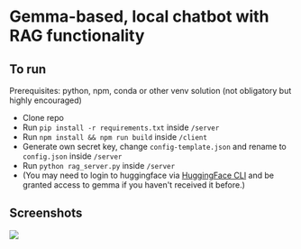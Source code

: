 # Gemma-based, local chatbot with RAG functionality

## To run
Prerequisites: python, npm, conda or other venv solution (not obligatory but highly encouraged)
* Clone repo
* Run ```pip install -r requirements.txt``` inside ```/server```
* Run ```npm install && npm run build``` inside ```/client```
* Generate own secret key, change ```config-template.json``` and rename to ```config.json``` inside ```/server```
* Run ```python rag_server.py``` inside ```/server```
* (You may need to login to huggingface via [HuggingFace CLI](https://huggingface.co/docs/huggingface_hub/main/en/guides/cli) and be granted access to gemma if you haven't received it before.)

## Screenshots
![](https://cdn.discordapp.com/attachments/949452484231954452/1262731079778045982/image.png?ex=6697a975&is=669657f5&hm=5594b11b9c3a1c392586292a8ea195d14ba5f6b78c9cb838a48ca1372a763c6f&)
